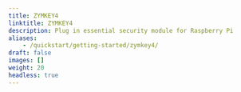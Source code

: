 ```yaml
---
title: ZYMKEY4
linktitle: ZYMKEY4
description: Plug in essential security module for Raspberry Pi
aliases:
    - /quickstart/getting-started/zymkey4/
draft: false
images: []
weight: 20
headless: true
---
```

